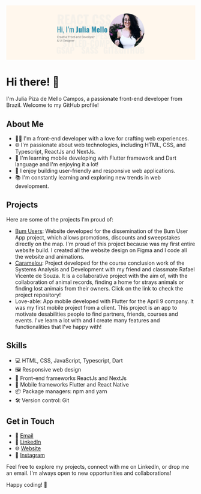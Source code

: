 ![My picture with a text: "Hi, I'm Julia Mello. Creative Front-end Developer & UI Designer"](/src/img/readme-img.png)

# Hi there! 👋

I'm Julia Piza de Mello Campos, a passionate front-end developer from Brazil. Welcome to my GitHub profile!

## About Me

- 👨‍💻 I'm a front-end developer with a love for crafting web experiences.
- 🌐 I'm passionate about web technologies, including HTML, CSS, and Typescript, ReactJs and NextJs.
- 🌱 I'm learning mobile developing with Flutter framework and Dart language and I'm enjoying it a lot!
- 🚀 I enjoy building user-friendly and responsive web applications.
- 📚 I'm constantly learning and exploring new trends in web development.

## Projects

Here are some of the projects I'm proud of:

- [Bum Users](https://www.bumusers.com): Website developed for the dissemination of the Bum User App project, which allows promotions, discounts and sweepstakes directly on the map. I'm proud of this project because was my first entire website build. I created all the website design on Figma and I code all the website and animations. 
- [Caramelou](https://github.com/Juliamello8/app-caramelou): Project developed for the course conclusion work of the Systems Analysis and Development with my friend and classmate Rafael Vicente de Souza. It is a collaborative project with the aim of, with the collaboration of animal records, finding a home for strays animals or finding lost animais from their owners. Click on the link to check the project repository!
- Love-able: App mobile developed with Flutter for the April 9 company. It was my first mobile project from a client. This project is an app to motivate desabilities people to find partners, friends, courses and events. I've learn a lot with and I create many features and functionalities that I've happy with! 

## Skills

- 💻 HTML, CSS, JavaScript, Typescript, Dart
- 🖼️ Responsive web design
- 🚀 Front-end frameworks ReactJs and NextJs
- 🚀 Mobile frameworks Flutter and React Native
- 📦 Package managers: npm and yarn
- 🛠️ Version control: Git

## Get in Touch

- 📧 [Email](mailto:juliainline@gmail.com)
- 🔗 [LinkedIn](https://www.linkedin.com/in/julia-mello/)
- 🌐 [Website](https://j-mello.com)
- 📸 [Instagram](https://www.instagram.com/xumello)

Feel free to explore my projects, connect with me on LinkedIn, or drop me an email. I'm always open to new opportunities and collaborations!

Happy coding! 🚀
